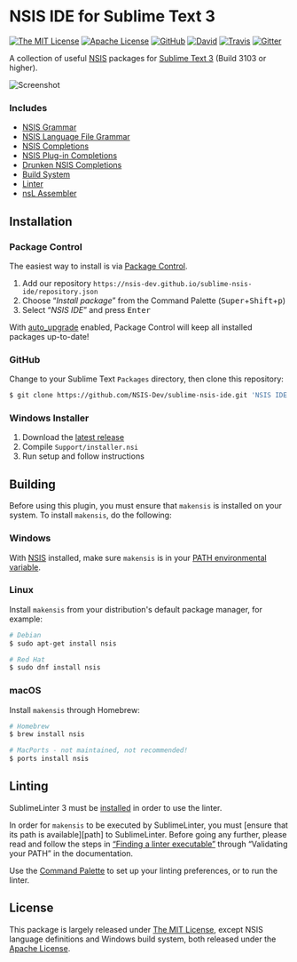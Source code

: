 # NSIS IDE for Sublime Text 3

[![The MIT License](https://img.shields.io/badge/license-MIT-orange.svg?style=flat-square)](http://opensource.org/licenses/MIT)
[![Apache License](https://img.shields.io/badge/license-Apache-orange.svg?style=flat-square)](https://www.apache.org/licenses/LICENSE-2.0)
[![GitHub](https://img.shields.io/github/release/NSIS-Dev/sublime-nsis-ide.svg?style=flat-square)](https://github.com/NSIS-Dev/sublime-nsis-ide/releases)
[![David](https://img.shields.io/david/dev/NSIS-Dev/sublime-nsis-ide.svg?style=flat-square)](https://david-dm.org/NSIS-Dev/sublime-nsis-ide#info=devDependencies)
[![Travis](https://img.shields.io/travis/NSIS-Dev/sublime-nsis-ide.svg?style=flat-square)](https://travis-ci.org/NSIS-Dev/sublime-nsis-ide)
[![Gitter](https://img.shields.io/badge/chat-Gitter-ff69b4.svg?style=flat-square)](https://gitter.im/NSIS-Dev/SublimeText)

A collection of useful [NSIS](http://nsis.sourceforge.net) packages for [Sublime Text 3](http://www.sublimetext.com/) (Build 3103 or higher).

![Screenshot](https://raw.githubusercontent.com/NSIS-Dev/sublime-nsis-ide/master/screenshot.png)

### Includes

* [NSIS Grammar](https://github.com/SublimeText/NSIS)
* [NSIS Language File Grammar](https://github.com/idleberg/sublime-nlf)
* [NSIS Completions](https://github.com/idleberg/sublime-nsis)
* [NSIS Plug-in Completions](https://github.com/idleberg/sublime-nsis-plugins)
* [Drunken NSIS Completions](https://github.com/idleberg/sublime-drunken-nsis)
* [Build System](https://github.com/idleberg/sublime-makensis)
* [Linter](https://github.com/idleberg/SublimeLinter-contrib-makensis)
* [nsL Assembler](https://github.com/idleberg/sublime-nsl-assembler)

## Installation

### Package Control

The easiest way to install is via [Package Control](https://packagecontrol.io/).

1. Add our repository `https://nsis-dev.github.io/sublime-nsis-ide/repository.json`
2. Choose “*Install package*” from the Command Palette (<kbd>Super</kbd>+<kbd>Shift</kbd>+<kbd>p</kbd>)
3. Select “*NSIS IDE*” and press <kbd>Enter</kbd>

With [auto_upgrade](http://wbond.net/sublime_packages/package_control/settings/) enabled, Package Control will keep all installed packages up-to-date!

### GitHub

Change to your Sublime Text `Packages` directory, then clone this repository:

```bash
$ git clone https://github.com/NSIS-Dev/sublime-nsis-ide.git 'NSIS IDE'
```

### Windows Installer

1. Download the [latest release](https://github.com/NSIS-Dev/sublime-nsis-ide/releases)
2. Compile `Support/installer.nsi`
3. Run setup and follow instructions

## Building

Before using this plugin, you must ensure that `makensis` is installed on your system. To install `makensis`, do the following:

### Windows

With [NSIS](https://sourceforge.net/p/nsis) installed, make sure `makensis` is in your [PATH environmental variable](http://superuser.com/a/284351/195953).

### Linux

Install `makensis` from your distribution's default package manager, for example:

```bash
# Debian
$ sudo apt-get install nsis

# Red Hat
$ sudo dnf install nsis
```

### macOS

Install `makensis` through Homebrew:

```bash
# Homebrew
$ brew install nsis

# MacPorts - not maintained, not recommended!
$ ports install nsis
```

## Linting

SublimeLinter 3 must be [installed](http://sublimelinter.readthedocs.org/en/latest/installation.html) in order to use the linter.

In order for `makensis` to be executed by SublimeLinter, you must [ensure that its path is available][path] to SublimeLinter. Before going any further, please read and follow the steps in [“Finding a linter executable”](http://sublimelinter.readthedocs.org/en/latest/troubleshooting.html#finding-a-linter-executable) through “Validating your PATH” in the documentation.

Use the [Command Palette](http://docs.sublimetext.info/en/latest/reference/command_palette.html) to set up your linting preferences, or to run the linter.

## License

This package is largely released under [The MIT License](http://opensource.org/licenses/MIT), except NSIS language definitions and Windows build system, both released under the [Apache License](https://www.apache.org/licenses/LICENSE-2.0).
